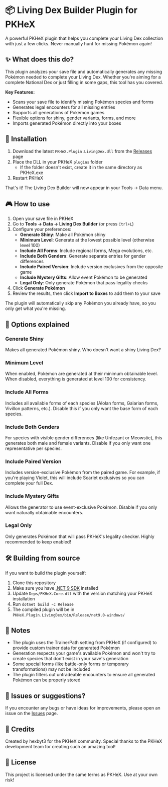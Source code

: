 # 📦 Living Dex Builder Plugin for PKHeX

A powerful PKHeX plugin that helps you complete your Living Dex collection with just a few clicks. Never manually hunt for missing Pokémon again!

## ✨ What does this do?

This plugin analyzes your save file and automatically generates any missing Pokémon needed to complete your Living Dex. Whether you're aiming for a complete National Dex or just filling in some gaps, this tool has you covered.

**Key Features:**
- Scans your save file to identify missing Pokémon species and forms
- Generates legal encounters for all missing entries
- Supports all generations of Pokémon games
- Flexible options for shiny, gender variants, forms, and more
- Imports generated Pokémon directly into your boxes

## 🚀 Installation

1. Download the latest `PKHeX.Plugin.LivingDex.dll` from the [Releases](../../releases) page
2. Place the DLL in your PKHeX `plugins` folder
   - If the folder doesn't exist, create it in the same directory as PKHeX.exe
3. Restart PKHeX

That's it! The Living Dex Builder will now appear in your Tools → Data menu.

## 🎮 How to use

1. Open your save file in PKHeX
2. Go to **Tools → Data → Living Dex Builder** (or press `Ctrl+L`)
3. Configure your preferences:
   - **Generate Shiny**: Make all Pokémon shiny
   - **Minimum Level**: Generate at the lowest possible level (otherwise level 100)
   - **Include All Forms**: Include regional forms, Mega evolutions, etc.
   - **Include Both Genders**: Generate separate entries for gender differences
   - **Include Paired Version**: Include version exclusives from the opposite game
   - **Include Mystery Gifts**: Allow event Pokémon to be generated
   - **Legal Only**: Only generate Pokémon that pass legality checks
4. Click **Generate Pokémon**
5. Review the results, then click **Import to Boxes** to add them to your save

The plugin will automatically skip any Pokémon you already have, so you only get what you're missing.

## 🎯 Options explained

### Generate Shiny
Makes all generated Pokémon shiny. Who doesn't want a shiny Living Dex?

### Minimum Level
When enabled, Pokémon are generated at their minimum obtainable level. When disabled, everything is generated at level 100 for consistency.

### Include All Forms
Includes all available forms of each species (Alolan forms, Galarian forms, Vivillon patterns, etc.). Disable this if you only want the base form of each species.

### Include Both Genders
For species with visible gender differences (like Unfezant or Meowstic), this generates both male and female variants. Disable if you only want one representative per species.

### Include Paired Version
Includes version-exclusive Pokémon from the paired game. For example, if you're playing Violet, this will include Scarlet exclusives so you can complete your full Dex.

### Include Mystery Gifts
Allows the generator to use event-exclusive Pokémon. Disable if you only want naturally obtainable encounters.

### Legal Only
Only generates Pokémon that will pass PKHeX's legality checker. Highly recommended to keep enabled!

## 🛠️ Building from source

If you want to build the plugin yourself:

1. Clone this repository
2. Make sure you have [.NET 9 SDK](https://dotnet.microsoft.com/download/dotnet/9.0) installed
3. Update `Deps/PKHeX.Core.dll` with the version matching your PKHeX installation
4. Run `dotnet build -c Release`
5. The compiled plugin will be in `PKHeX.Plugin.LivingDex/bin/Release/net9.0-windows/`

## 📝 Notes

- The plugin uses the TrainerPath setting from PKHeX (if configured) to provide custom trainer data for generated Pokémon
- Generation respects your game's available Pokémon and won't try to create species that don't exist in your save's generation
- Some special forms (like battle-only forms or temporary transformations) may not be included
- The plugin filters out untradeable encounters to ensure all generated Pokémon can be properly stored

## 🐛 Issues or suggestions?

If you encounter any bugs or have ideas for improvements, please open an issue on the [Issues](../../issues) page.

## 💝 Credits

Created by hexbyt3 for the PKHeX community. Special thanks to the PKHeX development team for creating such an amazing tool!

## 📜 License

This project is licensed under the same terms as PKHeX. Use at your own risk!

